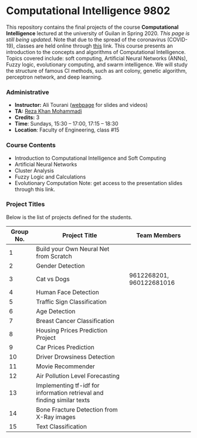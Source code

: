 # Computational Intelligence 9802
This repository contains the final projects of the course **Computational Intelligence** lectured at the university of Guilan in Spring 2020. *This page is still being updated*. Note that due to the spread of the coronavirus (COVID-19), classes are held online through [this](https://ecent.guilan.ac.ir/ "this") link. This course presents an introduction to the concepts and algorithms of Computational Intelligence. Topics covered include: soft computing, Artificial Neural Networks (ANNs), Fuzzy logic, evolutionary computing, and swarm intelligence. We will study the structure of famous CI methods, such as ant colony, genetic algorithm, perceptron network, and deep learning.

### Administrative
- **Instructor:** Ali Tourani ([webpage](http://alitourani.ir/downloadable-files/ "webpage") for slides and videos)
- **TA:** [Reza Khan Mohammadi](https://github.com/Ledengary "Reza Khan Mohammadi")
- **Credits:** 3
- **Time**: Sundays, 15:30 – 17:00, 17:15 – 18:30
- **Location**: Faculty of Engineering, class #15

### Course Contents
- Introduction to Computational Intelligence and Soft Computing
- Artificial Neural Networks
- Cluster Analysis
- Fuzzy Logic and Calculations
- Evolutionary Computation
Note: get access to the presentation slides through this link.

### Project Titles
Below is the list of projects defined for the students.

|  Group No. | Project Title  | Team Members  |
| ------------ | ------------ | ------------ |
| 1 |  Build your Own Neural Net from Scratch |   |
| 2 | Gender Detection  |   |
| 3 |  Cat vs Dogs | 9612268201, 960122681016 |
| 4 |  Human Face Detection |   |
| 5 | Traffic Sign Classification  |   |
| 6 |  Age Detection |   |
| 7 | Breast Cancer Classification  |   |
| 8 | Housing Prices Prediction Project  |   |
| 9 |  Car Prices Prediction |   |
| 10 | Driver Drowsiness Detection  |   |
| 11 | Movie Recommender   |   |
| 12 |  Air Pollution Level Forecasting |   |
| 13 | Implementing tf-idf for information retrieval and finding similar texts  |   |
| 14 |  Bone Fracture Detection from X-Ray images |   |
| 15 |  Text Classification |   |

